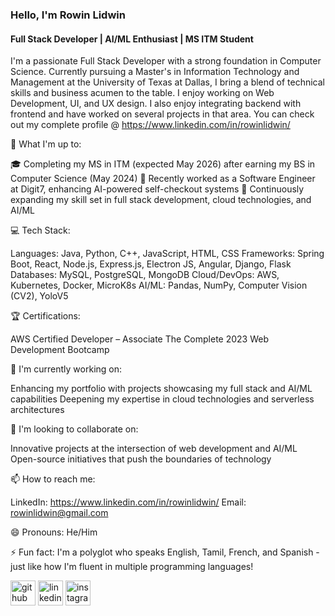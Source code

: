 ### Hello, I'm Rowin Lidwin
#### Full Stack Developer | AI/ML Enthusiast | MS ITM Student

I'm a passionate Full Stack Developer with a strong foundation in Computer Science. Currently pursuing a Master's in Information Technology and Management at the University of Texas at Dallas, I bring a blend of technical skills and business acumen to the table. I enjoy working on Web Development, UI, and UX design. I also enjoy integrating backend with frontend and have worked on several projects in that area.  You can check out my complete profile @ https://www.linkedin.com/in/rowinlidwin/

🚀 What I'm up to:

🎓 Completing my MS in ITM (expected May 2026) after earning my BS in Computer Science (May 2024)
💼 Recently worked as a Software Engineer at Digit7, enhancing AI-powered self-checkout systems
🌱 Continuously expanding my skill set in full stack development, cloud technologies, and AI/ML

💻 Tech Stack:

Languages: Java, Python, C++, JavaScript, HTML, CSS
Frameworks: Spring Boot, React, Node.js, Express.js, Electron JS, Angular, Django, Flask
Databases: MySQL, PostgreSQL, MongoDB
Cloud/DevOps: AWS, Kubernetes, Docker, MicroK8s
AI/ML: Pandas, NumPy, Computer Vision (CV2), YoloV5

🏆 Certifications:

AWS Certified Developer – Associate
The Complete 2023 Web Development Bootcamp

🔭 I'm currently working on:

Enhancing my portfolio with projects showcasing my full stack and AI/ML capabilities
Deepening my expertise in cloud technologies and serverless architectures

👯 I'm looking to collaborate on:

Innovative projects at the intersection of web development and AI/ML
Open-source initiatives that push the boundaries of technology

📫 How to reach me:

LinkedIn: https://www.linkedin.com/in/rowinlidwin/
Email: rowinlidwin@gmail.com

😄 Pronouns:
He/Him

⚡ Fun fact:
I'm a polyglot who speaks English, Tamil, French, and Spanish - just like how I'm fluent in multiple programming languages!

[<img src='https://cdn.jsdelivr.net/npm/simple-icons@3.0.1/icons/github.svg' alt='github' height='40'>](https://github.com/rowinlid)  [<img src='https://cdn.jsdelivr.net/npm/simple-icons@3.0.1/icons/linkedin.svg' alt='linkedin' height='40'>](https://www.linkedin.com/in/rowinlidwin/)  [<img src='https://cdn.jsdelivr.net/npm/simple-icons@3.0.1/icons/instagram.svg' alt='instagram' height='40'>](https://www.instagram.com/rowin_salace/)  

